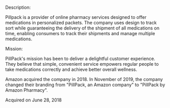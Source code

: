 Description:

Pillpack is a provider of online pharmacy services designed to offer medications in personalized packets. The company uses design to track sort while guaranteeing the delivery of the shipment of all medications on time, enabling consumers to track their shipments and manage multiple medications.

Mission:

PillPack's mission has been to deliver a delightful customer experience. They believe that simple, convenient service empowers regular people to take medications correctly and achieve better overall wellness.

Amazon acquired the company in 2018. In November of 2019, the company changed their branding from "PillPack, an Amazon company" to "PillPack by Amazon Pharmacy".

Acquired on June 28, 2018